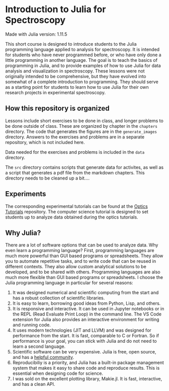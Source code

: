 # Introduction to Julia for Spectroscopy

Made with Julia version: 1.11.5

This short course is designed to introduce students to the Julia programming language applied to analysis for spectroscopy.
It is intended for students who have never programmed before, or who have only done a little programming in another language.
The goal is to teach the basics of programming in Julia, and to provide examples of how to use Julia for data analysis and visualization in spectroscopy.
These lessons were not originally intended to be comprehensive, but they have evolved into somewhat of a complete introduction to programming.
They should serve as a starting point for students to learn how to use Julia for their own research projects in experimental spectroscopy.


## How this repository is organized
Lessons include short exercises to be done in class, and longer problems to be done outside of class.
These are organized by chapter in the `chapters` directory.
The code that generates the figures are in the `generate_images` directory.
Answers to the exercises and problems are in a separate repository, which is not included here.

Data needed for the exercises and problems is included in the `data` directory.

The `src` directory contains scripts that generate data for activites, as well as a script that generates a pdf file from the markdown chapters.
This directory needs to be cleaned up a bit....


## Experiments
The corresponding experimental tutorials can be found at the [Optics Tutorials](https://github.com/garrekstemo/Optics-Tutorials) repository.
The computer science tutorial is designed to set students up to analyze data obtained during the optics tutorials.


## Why Julia?
There are a lot of software options that can be used to analyze data.
Why even learn a programming language?
First, programming languages are much more powerful than GUI based programs or spreadsheets.
They allow you to automate repetitive tasks, and to write code that can be reused in different contexts.
They also allow custom analytical solutions to be developed, and to be shared with others.
Programming languages are also much more flexible than GUI based programs or spreadsheets.
I choose the Julia programming language in particular for several reasons:

1. It was designed numerical and scientific computing from the start and has a robust collection of scientific libraries.
2. It is easy to learn, borrowing good ideas from Python, Lisp, and others.
3. It is responsive and interactive. It can be used in Jupyter notebooks or in the REPL (Read Evaluate Print Loop) in the command line. The VS Code extension for Julia also provides an interactive environment for writing and running code.
4. It uses modern technologies (JIT and LLVM) and was designed for performance from the start. It is fast, comparable to C or Fortran. So if performance is your goal, you can stick with Julia and do not need to learn a second language.
5. Scientific software can be very expensive. Julia is free, open source, and has a [helpful community](https://discourse.julialang.org).
6. Reproducibiliy is a priority, and Julia has a built-in package management system that makes it easy to share code and reproduce results. This is essential when designing code for science.
7. I was sold on the excellent plotting library, Makie.jl. It is fast, interactive, and has a clean API.
